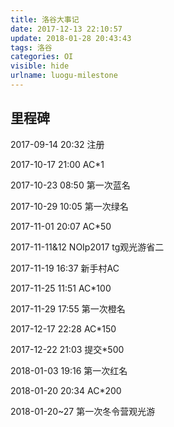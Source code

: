 ```yaml
---
title: 洛谷大事记
date: 2017-12-13 22:10:57
update: 2018-01-28 20:43:43
tags: 洛谷
categories: OI
visible: hide
urlname: luogu-milestone
---
```

## 里程碑
<!-- more -->
2017-09-14 20:32 注册

2017-10-17 21:00 AC*1

2017-10-23 08:50 第一次蓝名

2017-10-29 10:05 第一次绿名

2017-11-01 20:07 AC*50

2017-11-11&12    NOIp2017 tg观光游省二

2017-11-19 16:37 新手村AC

2017-11-25 11:51 AC*100

2017-11-29 17:55 第一次橙名

2017-12-17 22:28 AC*150

2017-12-22 21:03 提交*500

2018-01-03 19:16 第一次红名

2018-01-20 20:34 AC*200

2018-01-20~27 第一次冬令营观光游
